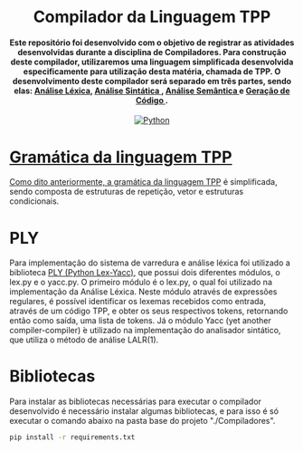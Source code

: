 <h1 align="center">
  <br>
 	Compilador da Linguagem TPP
  <br>
 </h1>
 
<h4 align="center">
Este repositório foi desenvolvido com o objetivo de registrar as atividades desenvolvidas durante a disciplina de Compiladores. Para construção deste compilador, utilizaremos uma linguagem simplificada desenvolvida especificamente para utilização desta matéria, chamada de TPP. O desenvolvimento deste compilador será separado em três partes, sendo elas: <a href= "https://github.com/JuanFSR/Compiladores/tree/main/3.AnaliseLexica/BCC__BCC36B__P%5B1%5D__JuanRangel_2046385"> Análise Léxica</a>, <a href="https://github.com/JuanFSR/Compiladores/tree/main/6.AnaliseSintatica/BCC__BCC36B__P%5B2%5D__JuanRangel__2046385"> Análise Sintática </a>, <a href="https://github.com/JuanFSR/Compiladores/tree/main/7.AnaliseSemantica/BCC__BCC36B__P%5B3%5D__JuanRangel__2046385"> Análise Semântica </a> e <a href="https://github.com/JuanFSR/Compiladores/tree/main/8.GeracaoCodigo/BCC__BCC36B__P%5B4%5D__JuanRangel__2046385/implementacao">Geração de Código </a>.
</h4>

<p align="center">
  <a href="https://www.python.org/">
    <img src="https://img.shields.io/badge/Python-3.8-FFDE57?style=for-the-badge&logo=Python"
         alt="Python">    
</p>

# Gramática da linguagem TPP
Como dito anteriormente, a <a href="https://docs.google.com/document/d/1e7_M-bD1RUbJAnyR8rZyJ35vKbYEN6KQG4l5L8FQ7_I/edit">gramática da linguagem TPP</a> é simplificada, sendo composta de estruturas de repetição, vetor e estruturas condicionais.

# PLY
Para implementação do sistema de varredura e análise léxica foi utilizado a biblioteca
<a href="https://www.dabeaz.com/ply/ply.html"> PLY (Python Lex-Yacc)</a>, que possui dois diferentes módulos, o lex.py e o yacc.py.
O primeiro módulo é o lex.py, o qual foi utilizado na implementação da Análise Léxica. Neste módulo através de expressões regulares, é possível identificar
os lexemas recebidos como entrada, através de um código TPP, e obter os seus respectivos
tokens, retornando então como saída, uma lista de tokens.
Já o módulo Yacc (yet another compiler-compiler)  ́e utilizado na implementação do analisador sintático, que utiliza o método de
análise LALR(1). 

# Bibliotecas
Para instalar as bibliotecas necessárias para executar o compilador desenvolvido é necessário instalar algumas bibliotecas, e para isso é só executar o comando abaixo na pasta base do projeto "./Compiladores".
```bash
pip install -r requirements.txt 
```
